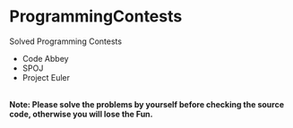 # ProgrammingContests
Solved Programming Contests<br>
* Code Abbey<br>
* SPOJ<br>
* Project Euler<br><br>

<b>Note: Please solve the problems by yourself before checking the source code, otherwise you will lose the Fun.</b>
